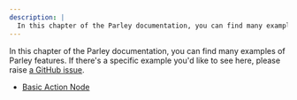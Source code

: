 ```yaml
---
description: |
  In this chapter of the Parley documentation, you can find many examples of Parley features.
---
```


In this chapter of the Parley documentation, you can find many examples of
Parley features. If there's a specific example you'd like to see here, please
raise
[a GitHub issue](https://github.com/bisterix-studio/parley/issues/new?category=ideas).

- [Basic Action Node](https://github.com/bisterix-studio/parley/blob/main/examples/create-action-basic.ds)
